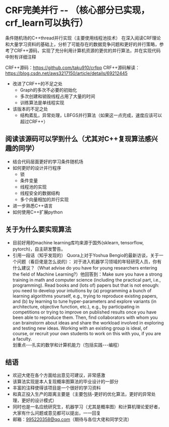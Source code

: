 # CRF完美并行  -- （核心部分已实现，crf_learn可以执行）
条件随机场的C++thread并行实现（主要使用线程池技术）
在深入阅读CRF理论和大量学习资料的基础上，分析了可能存在的数据竞争问题和更好的并行策略，参考了CRF++源码，实现了充分利用计算机资源的更优的并行算法，并在实现代码中附有详细注释<br>

CRF++源码：https://github.com/taku910/crfpp
CRF++源码解读：https://blog.csdn.net/aws3217150/article/details/69212445

* 改进了CRF++的不足之处
  * Graph的多次不必要的初始化
  * 多次创建和销毁线程占用了大量的时间
  * 训练算法是单线程实现
* 该版本的不足之处
  * 结构紊乱，异常处理，LBFGS并行算法（如果这一点完成，速度应该可以超过CRF++）

## 阅读该源码可以学到什么（尤其对C++复现算法感兴趣的同学）
* 结合代码层面更好的学习条件随机场
* 如何更好的设计并行程序
  * 锁
  * 条件变量
  * 线程池的实现
  * 线程安全的数据结构
  * 多个向量相加的并行实现
* 进一步熟悉C++语言
* 如何使用C++扩展python

## 关于为什么要实现算法
* 目前好用的machine learning库均来源于国外(sklearn, tensorflow, pytorch)，自主研发警告。
* 引用一段话（知乎发现的）
Quora上对于Yoshua Bengio的最新访谈，关于一个问题（看巨佬是怎么说的）：
对于进入机器学习领域的年轻研究人员，你有什么建议？（What advise do you have for young researchers entering the field of Machine Learning?）他回答到：Make sure you have a strong training in math and computer science (including the practical part, i.e., programming). Read books and (lots of) papers but that is not enough: you need to develop your intuitions by (a) programming a bunch of learning algorithms yourself, e.g., trying to reproduce existing papers, and (b) by learning to tune hyper-parameters and explore variants (in architecture, objective function, etc.), e.g., by participating in competitions or trying to improve on published results once you have been able to reproduce them. Then, find collaborators with whom you can brainstorm about ideas and share the workload involved in exploring and testing new ideas.  Working with an existing group is ideal, of course, or recruit your own students to work on this with you, if you are a faculty.
<br>划重点---扎实的数学和计算机能力（包括实践---编程）

## 结语
* 欢迎大佬在各个方面给出意见可建议，非常感激
* 该算法实现是本人复现概率图算法的毕业设计的一部分
* 丰富的注释使得该项目是一个很好的学习资料
* 和真正投入生产的距离主要是（主要包括-更好的优化算法，更好的异常处理，更好的设计模式）
* 同时也是一名应统研究生，机器学习（尤其是概率图）和计算机理论爱好者，大家有什么问题或意见都可以提出，一一回复
* 邮箱：995220358@qq.com（期待与各位大佬和同学交流）
